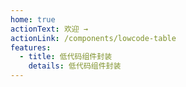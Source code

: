 ```yaml
---
home: true
actionText: 欢迎 →
actionLink: /components/lowcode-table  
features:
  - title: 低代码组件封装
    details: 低代码组件封装
---
```

